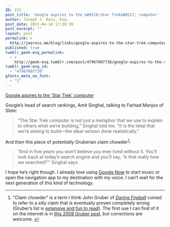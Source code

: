 ```yaml
---
ID: 231
post_title: 'Google aspires to the &#8216;Star Trek&#8217; computer'
author: Joseph J. Ross, Esq.
post_date: 2013-04-14 17:39:30
post_excerpt: ""
layout: post
permalink: >
  http://joeross.me/blog/links/google-aspires-to-the-star-trek-computer/
published: true
tumblr_geek-esq_permalink:
  - >
    http://geek-esq.tumblr.com/post/47967607738/google-aspires-to-the-star-trek-computer
tumblr_geek-esq_id:
  - "47967607738"
gfonts_meta_no_font:
  - "1"
---
```

<a href='http://www.slate.com/articles/technology/technology/2013/04/google_has_a_single_towering_obsession_it_wants_to_build_the_star_trek_computer.single.html'>Google aspires to the 'Star Trek' computer</a><div class="link_description"><p>Google&#8217;s head of search rankings, Amit Singhal, talking to Farhad Manjoo of <em>Slate</em>:</p>

<blockquote>
  <p>“The Star Trek computer is not just a metaphor that we use to explain to others what we&#8217;re building,” Singhal told me. “It is the ideal that we&#8217;re aiming to build—the ideal version done realistically.”</p>
</blockquote>

<p>And then this piece of potentially Gruberian claim chowder<sup id="fnref:p47967607738-1"><a href="p47967607738-1" rel="footnote" target="_blank">1</a></sup>:</p>

<blockquote>
  <p>“And in five years you won’t believe you ever lived without it. You’ll look back at today’s search engine and you’ll say, ‘Is that really how we searched?’” Singhal says.</p>
</blockquote>

<p>I hope he&#8217;s right though. I already love using <a href="http://www.google.com/landing/now/" target="_blank">Google Now</a> to start music or open the navigation app to my destination with my voice. I can&#8217;t wait for the next generation of this kind of technology.</p>

<div class="footnotes">
<hr><ol><li id="fn:p47967607738-1">
<p>"Claim chowder" is a term I think John Gruber of <em><a href="http://daringfireball.net" target="_blank">Daring Fireball</a></em> coined to refer to a silly claim that is eventually proven completely wrong (Gruber&#8217;s list is <a href="https://duckduckgo.com/?q=site%3Adaringfireball.net+%22claim+chowder%22+s%3Ad" target="_blank">extensive and fun to read</a>). The first use I can find of it on the internet is in <a href="http://daringfireball.net/linked/2008/04/30/chowder" target="_blank">this 2008 Gruber post</a>, but corrections are welcome. <a href="p47967607738-1" rev="footnote" target="_blank">↩</a></p>
</li>

</ol></div></div>